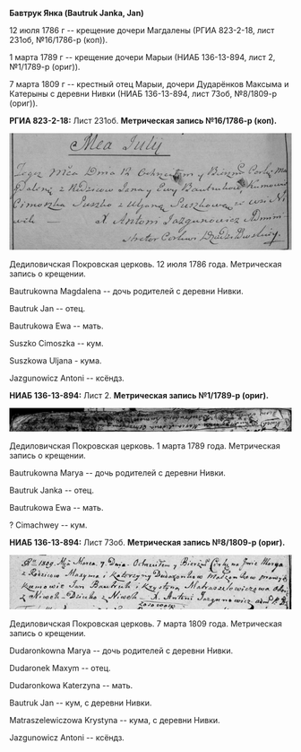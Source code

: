 **Бавтрук Янка (Bautruk Janka, Jan)**

12 июля 1786 г -- крещение дочери Магдалены (РГИА 823-2-18, лист 231об,
№16/1786-р (коп)).

1 марта 1789 г -- крещение дочери Марыи (НИАБ 136-13-894, лист 2,
№1/1789-р (ориг)).

7 марта 1809 г -- крестный отец Марыи, дочери Дударёнков Максыма и
Катерыны с деревни Нивки (НИАБ 136-13-894, лист 73об, №8/1809-р (ориг)).

**РГИА 823-2-18:** Лист 231об. **Метрическая запись №16/1786-р (коп).**

![](./media/08339f19948fd7f2b74a3848cfb9a69cddec3911.png)

Дедиловичская Покровская церковь. 12 июля 1786 года. Метрическая запись
о крещении.

Bautrukowna Magdalena -- дочь родителей с деревни Нивки.

Bautruk Jan -- отец.

Bautrukowa Ewa -- мать.

Suszko Cimoszka -- кум.

Suszkowa Uljana - кума.

Jazgunowicz Antoni -- ксёндз.

**НИАБ 136-13-894:** Лист 2. **Метрическая запись №1/1789-р (ориг).**

![](./media/558e05479a21cc861e85159115bf7c5b8fc4faa1.png)

Дедиловичская Покровская церковь. 1 марта 1789 года. Метрическая запись
о крещении.

Bautrukowna Marya -- дочь родителей с деревни Нивки.

Bautruk Janka -- отец.

Bautrukowa Ewa -- мать.

? Cimachwey -- кум.

**НИАБ 136-13-894:** Лист 73об. **Метрическая запись №8/1809-р (ориг).**

![](./media/a29ebc6234968a8357316bdd6a95ba5e5fa0b349.png)

Дедиловичская Покровская церковь. 7 марта 1809 года. Метрическая запись
о крещении.

Dudaronkowna Marya -- дочь родителей с деревни Нивки.

Dudaronek Maxym -- отец.

Dudaronkowa Katerzyna -- мать.

Bautruk Jan -- кум, с деревни Нивки.

Matraszelewiczowa Krystyna -- кума, с деревни Нивки.

Jazgunowicz Antoni -- ксёндз.
